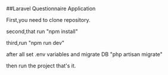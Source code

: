 ##Laravel Questionnaire Application

First,you need to clone repository.

second,that run "npm install"

third,run "npm run dev"

after all set .env variables and migrate DB "php artisan migrate"

then run the project that's it.
